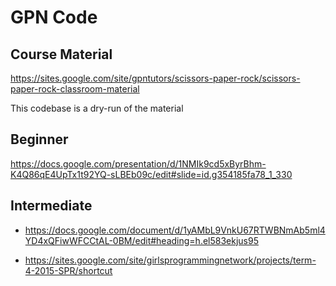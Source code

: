# GPN Code

## Course Material

https://sites.google.com/site/gpntutors/scissors-paper-rock/scissors-paper-rock-classroom-material

This codebase is a dry-run of the material

## Beginner

https://docs.google.com/presentation/d/1NMIk9cd5xByrBhm-K4Q86qE4UpTx1t92YQ-sLBEb09c/edit#slide=id.g354185fa78_1_330

## Intermediate

* https://docs.google.com/document/d/1yAMbL9VnkU67RTWBNmAb5ml4YD4xQFiwWFCCtAL-0BM/edit#heading=h.el583ekjus95

* https://sites.google.com/site/girlsprogrammingnetwork/projects/term-4-2015-SPR/shortcut